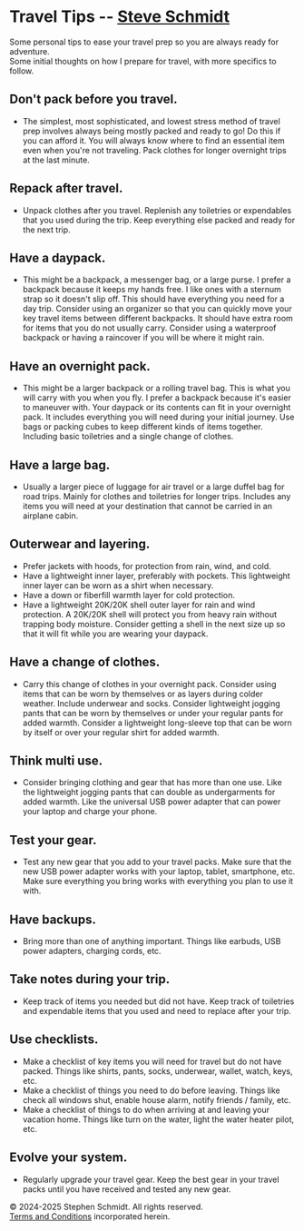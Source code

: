 
# Travel Tips -- [Steve Schmidt](/)

Some personal tips to ease your travel prep so you are always ready for adventure.<br />
Some initial thoughts on how I prepare for travel, with more specifics to follow.

## Don't pack before you travel.
- The simplest, most sophisticated, and lowest stress method of travel prep involves always being mostly packed and ready to go!
    Do this if you can afford it.
    You will always know where to find an essential item even when you're not traveling.
    Pack clothes for longer overnight trips at the last minute.

## Repack after travel.
- Unpack clothes after you travel.
    Replenish any toiletries or expendables that you used during the trip.
    Keep everything else packed and ready for the next trip.

## Have a daypack.
- This might be a backpack, a messenger bag, or a large purse.
    I prefer a backpack because it keeps my hands free.
    I like ones with a sternum strap so it doesn't slip off.
    This should have everything you need for a day trip.
    Consider using an organizer so that you can quickly move your key travel items between different backpacks.
    It should have extra room for items that you do not usually carry.
    Consider using a waterproof backpack or having a raincover if you will be where it might rain.

## Have an overnight pack.
- This might be a larger backpack or a rolling travel bag.
    This is what you will carry with you when you fly.
    I prefer a backpack because it's easier to maneuver with.
    Your daypack or its contents can fit in your overnight pack.
    It includes everything you will need during your initial journey.
    Use bags or packing cubes to keep different kinds of items together.
    Including basic toiletries and a single change of clothes.

## Have a large bag.
- Usually a larger piece of luggage for air travel or a large duffel bag for road trips.
    Mainly for clothes and toiletries for longer trips.
    Includes any items you will need at your destination that cannot be carried in an airplane cabin.

## Outerwear and layering.
- Prefer jackets with hoods, for protection from rain, wind, and cold.
- Have a lightweight inner layer, preferably with pockets.
    This lightweight inner layer can be worn as a shirt when necessary.
- Have a down or fiberfill warmth layer for cold protection.
- Have a lightweight 20K/20K shell outer layer for rain and wind protection.
    A 20K/20K shell will protect you from heavy rain without trapping body moisture.
    Consider getting a shell in the next size up so that it will fit while you are wearing your daypack.

## Have a change of clothes.
- Carry this change of clothes in your overnight pack.
    Consider using items that can be worn by themselves or as layers during colder weather.
    Include underwear and socks.
    Consider lightweight jogging pants that can be worn by themselves or under your regular pants for added warmth.
    Consider a lightweight long-sleeve top that can be worn by itself or over your regular shirt for added warmth.

## Think multi use.
- Consider bringing clothing and gear that has more than one use.
    Like the lightweight jogging pants that can double as undergarments for added warmth.
    Like the universal USB power adapter that can power your laptop and charge your phone.

## Test your gear.
- Test any new gear that you add to your travel packs.
    Make sure that the new USB power adapter works with your laptop, tablet, smartphone, etc.
    Make sure everything you bring works with everything you plan to use it with.

## Have backups.
- Bring more than one of anything important.
    Things like earbuds, USB power adapters, charging cords, etc.

## Take notes during your trip.
- Keep track of items you needed but did not have.
    Keep track of toiletries and expendable items that you used and need to replace after your trip.

## Use checklists.
- Make a checklist of key items you will need for travel but do not have packed.
    Things like shirts, pants, socks, underwear, wallet, watch, keys, etc.
- Make a checklist of things you need to do before leaving.
    Things like check all windows shut, enable house alarm, notify friends / family, etc.
- Make a checklist of things to do when arriving at and leaving your vacation home.
    Things like turn on the water, light the water heater pilot, etc.

## Evolve your system.
- Regularly upgrade your travel gear.
    Keep the best gear in your travel packs until you have received and tested any new gear.

<!--

# Unorganized Topics to Expand Upon

- List of Essential travel items.
- Modularity.
- Compactness.
- Weigh items.
- Vehicle organizer.
- Food & water.
- Books: Trucker atlas.
- Different seasons.
- TSA carry on / checked items list.
- Optional packs.
- Optional items.
- Road trips.
- Vehicle prep.
- Cycle expendable items.
- Prefer jackets with zippered pockets.
- Eat when you can.
- Sleep when you can.
- Emergency outfit.
- Things to avoid in jackets: heavy, water absorbing.

-->

© 2024-2025 Stephen Schmidt.  All rights reserved.
<br />[Terms and Conditions](/terms-and-conditions) incorporated herein.
